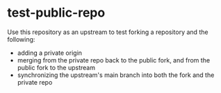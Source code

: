 # test-public-repo

Use this repository as an upstream to test forking a repository and the following:

* adding a private origin
* merging from the private repo back to the public fork, and from the public fork to the upstream
* synchronizing the upstream's main branch into both the fork and the private repo
